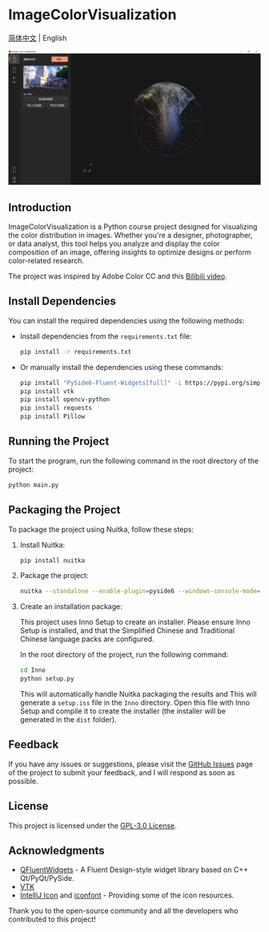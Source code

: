 # ImageColorVisualization

[简体中文](../README.md) | English

![Interface](https://raw.githubusercontent.com/MidnightCrowing/ImageColorVisualization/main/docs/source/Interface.png)

## Introduction

ImageColorVisualization is a Python course project designed for visualizing the color distribution in images. Whether
you're a designer, photographer, or data analyst, this tool helps you analyze and display the color composition of an
image, offering insights to optimize designs or perform color-related research.

The project was inspired by Adobe Color CC and this [Bilibili video](https://www.bilibili.com/video/BV19T421671a).

## Install Dependencies

You can install the required dependencies using the following methods:

- Install dependencies from the `requirements.txt` file:

    ```bash
    pip install -r requirements.txt
    ```

- Or manually install the dependencies using these commands:

    ```bash
    pip install "PySide6-Fluent-Widgets[full]" -i https://pypi.org/simple/
    pip install vtk
    pip install opencv-python
    pip install requests
    pip install Pillow
    ```

## Running the Project

To start the program, run the following command in the root directory of the project:

```bash
python main.py
```

## Packaging the Project

To package the project using Nuitka, follow these steps:

1. Install Nuitka:

    ```bash
    pip install nuitka
    ```

2. Package the project:

    ```bash
    nuitka --standalone --enable-plugin=pyside6 --windows-console-mode=disable --output-dir=dist --windows-icon-from-ico=./resource/image/ImageColorVisualization.ico ./main.py
    ```

3. Create an installation package:

   This project uses Inno Setup to create an installer. Please ensure Inno Setup is installed, and that the Simplified
   Chinese and Traditional Chinese language packs are configured.

   In the root directory of the project, run the following command:

   ```bash
   cd Inno
   python setup.py
   ```

   This will automatically handle Nuitka packaging the results and This will generate a `setup.iss` file in the `Inno`
   directory. Open this file with Inno Setup and compile it to
   create the installer (the installer will be generated in the `dist` folder).

## Feedback

If you have any issues or suggestions, please visit
the [GitHub Issues](https://github.com/MidnightCrowing/ImageColorVisualization/issues) page of the project to submit
your feedback, and I will respond as soon as possible.

## License

This project is licensed under the [GPL-3.0 License](https://www.gnu.org/licenses/gpl-3.0.html).

## Acknowledgments

- [QFluentWidgets](https://qfluentwidgets.com/en/pages/about) - A Fluent Design-style widget library based on C++
  Qt/PyQt/PySide.
- [VTK](https://vtk.org/)
- [IntelliJ Icon](https://intellij-icons.jetbrains.design/) and [iconfont](https://www.iconfont.cn/) - Providing some of the icon resources.

Thank you to the open-source community and all the developers who contributed to this project!
